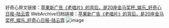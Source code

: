 好奇心原文链接：[苹果新广告《老唱片》的背后，是20座金马奖杯_娱乐_好奇心日报-陆云霏](https://www.qdaily.com/articles/5851.html)
WebArchive归档链接：[苹果新广告《老唱片》的背后，是20座金马奖杯_娱乐_好奇心日报-陆云霏](http://web.archive.org/web/20190623165558/https://www.qdaily.com/articles/5851.html)
![image](http://ww3.sinaimg.cn/large/007d5XDply1g3w98vcg09j30u02s8ttc)